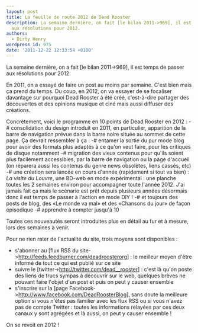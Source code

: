 ```yaml
---
layout: post
title: La feuille de route 2012 de Dead Rooster
description: La semaine dernière, on fait [le bilan 2011->969], il est temps de passer
  aux résolutions pour 2012.
authors:
  - Dirty Henry
wordpress_id: 975
date: '2011-12-22 12:33:54 +0100'
---
```

La semaine dernière, on a fait [le bilan 2011->969], il est temps de passer aux résolutions pour 2012.

En 2011, on a essayé de faire un post au moins par semaine. C'est bien mais ça prend du temps. Du coup, en 2012, on va essayer de se focaliser davantage sur pourquoi Dead Rooster à été créé, c'est-à-dire partager des découvertes et des opinions musique et ciné mais aussi diffuser des créations.

Concrètement, voici le programme en 10 points de Dead Rooster en 2012 :
-# consolidation du design introduit en 2011, en particulier, apparition de la barre de navigation prévue dans la barre noire située au sommet de cette page. Ça devrait ressembler à ça : <img500>
-# entamer la sortie du pur mode blog pour avoir des formats plus adaptés à ce qu'on veut faire, pour les critiques de disque notamment
-# migration des vieux contenus pour qu'ils soient plus facilement accessibles, par la barre de navigation ou la page d'accueil (on réparera aussi les contenus du genre news obsolètes, liens cassés, etc)
-# une création sera lancée en cours d'année (rapidement si tout va bien) : *La visite du Louvre*, une BD-web en mode expérimental : une planche toutes les 2 semaines environ pour accompagner toute l'année 2012. J'ai jamais fait ça mais le scénario est prêt depuis plusieurs années désormais donc il est temps de passer à l'action en mode DIY ! 
-# et toujours des posts de blog, des «Le monde va mal» et des «Chansons du jour» de façon épisodique
-# apprendre à compter jusqu'à 10

Toutes ces nouveautés seront introduites plus en détail au fur et à mesure, lors des semaines à venir.

Pour ne rien rater de l'actualité du site, trois moyens sont disponibles :
- s'abonner au [flux RSS du site->http://feeds.feedburner.com/deadroosterorg] : le meilleur moyen d'être informé de tout ce qui est publié sur ce site
- suivre le [twitter->http://twitter.com/dead__rooster] : c'est là qu'on poste des liens de trucs sympas à découvrir sur le web, quelques brèves ne pouvant faire l'objet d'un post et puis on peut y causer ensemble
- s'inscrire sur la [page Facebook->http://www.facebook.com/DeadRoosterBlog], sans doute la meilleure option si vous n'êtes pas familier avec les flux RSS ou si vous n'avez pas de compte Twitter : toutes les informations relayées par ces deux canaux y sont agrégées et là aussi, on peut y causer ensemble !

On se revoit en 2012 !
